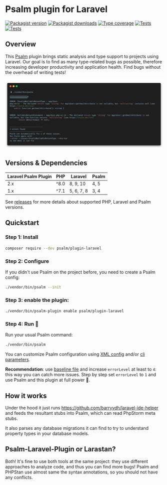 # Psalm plugin for Laravel

[![Packagist version](https://img.shields.io/packagist/v/psalm/plugin-laravel.svg)](https://packagist.org/packages/psalm/plugin-laravel)
[![Packagist downloads](https://img.shields.io/packagist/dt/psalm/plugin-laravel.svg)](https://packagist.org/packages/psalm/plugin-laravel)
[![Type coverage](https://shepherd.dev/github/psalm/psalm-plugin-laravel/coverage.svg)](https://shepherd.dev/github/psalm/psalm-plugin-laravel)
[![Tests](https://github.com/psalm/psalm-plugin-laravel/actions/workflows/test.yml/badge.svg)](https://github.com/psalm/psalm-plugin-laravel/actions/workflows/test.yml)
[![Tests](https://github.com/psalm/psalm-plugin-laravel/actions/workflows/test-laravel.yml/badge.svg)](https://github.com/psalm/psalm-plugin-laravel/actions/workflows/test-laravel.yml)

## Overview
This [Psalm](https://github.com/vimeo/psalm) plugin brings static analysis and type support to projects using Laravel. Our goal is to find as many type-related
 bugs as possible, therefore increasing developer productivity and application health. Find bugs without the overhead
 of writing tests!
 
 ![Screenshot](/assets/screenshot.png)


## Versions & Dependencies

| Laravel Psalm Plugin | PHP   | Laravel     | Psalm |
|----------------------|-------|-------------|-------|
| 2.x                  | ^8.0  | 8, 9, 10    | 4, 5  |
| 1.x                  | ^7.1  | 5, 6, 7, 8  | 3, 4  |

See [releases](https://github.com/psalm/psalm-plugin-laravel/releases) for more details about supported PHP, Laravel and Psalm versions.


## Quickstart

### Step 1: Install

```bash
composer require --dev psalm/plugin-laravel
```

### Step 2: Configure
If you didn't use Psalm on the project before, you need to create a Psalm config:
```bash
./vendor/bin/psalm --init
```

### Step 3: enable the plugin:
```bash
./vendor/bin/psalm-plugin enable psalm/plugin-laravel
```


### Step 4: Run 🚀
Run your usual Psalm command:
```bash
./vendor/bin/psalm
```

You can customize Psalm configuration using [XML config](https://psalm.dev/docs/running_psalm/configuration/)
and/or [cli parameters](https://psalm.dev/docs/running_psalm/command_line_usage/).

**Recommendation**: use [baseline file](https://psalm.dev/docs/running_psalm/dealing_with_code_issues/#using-a-baseline-file) and increase
`errorLevel` at least to `4`: this way you can catch more issues. Step by step set `errorLevel` to `1` and use Psalm and this plugin at full power 🚀.  


## How it works

Under the hood it just runs https://github.com/barryvdh/laravel-ide-helper and feeds the resultant stubs into Psalm, which can read PhpStorm meta stubs.

It also parses any database migrations it can find to try to understand property types in your database models.


## Psalm-Laravel-Plugin or Larastan?

Both! It's fine to use both tools at the same project: they use different approaches to analyze code, and thus you can find more bugs!
Psalm and PHPStan use almost same the syntax annotations, so you should not have any conflicts.
